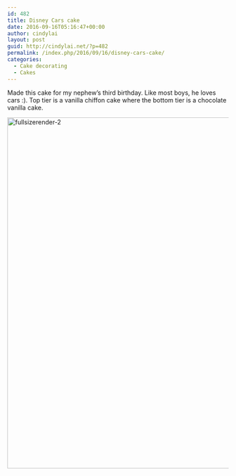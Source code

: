 ```yaml
---
id: 482
title: Disney Cars cake
date: 2016-09-16T05:16:47+00:00
author: cindylai
layout: post
guid: http://cindylai.net/?p=482
permalink: /index.php/2016/09/16/disney-cars-cake/
categories:
  - Cake decorating
  - Cakes
---
```

Made this cake for my nephew&#8217;s third birthday. Like most boys, he loves cars :). Top tier is a vanilla chiffon cake where the bottom tier is a chocolate vanilla cake.
  
<img src="http://cindylai.net/wp-content/uploads/2016/09/FullSizeRender-2-768x1024.jpg" alt="fullsizerender-2" width="600" height="800" class="aligncenter size-large wp-image-483" srcset="http://cindylai.net/wp-content/uploads/2016/09/FullSizeRender-2-768x1024.jpg 768w, http://cindylai.net/wp-content/uploads/2016/09/FullSizeRender-2-225x300.jpg 225w" sizes="(max-width: 600px) 100vw, 600px" />